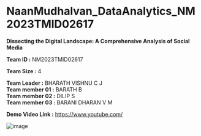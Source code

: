 # NaanMudhalvan_DataAnalytics_NM2023TMID02617


**Dissecting the Digital Landscape: A Comprehensive Analysis of Social Media**

**Team ID :** NM2023TMID02617

**Team Size :** 4

**Team Leader    :** BHARATH VISHNU C J<br>
**Team member 01 :** BARATH B<br>
**Team member 02 :** DILIP S<br>
**Team member 03 :** BARANI DHARAN V M<br>


**Demo Video Link :** https://www.youtube.com/

![image](https://github.com/cjbharath/NaanMudhalvan_DataAnalytics_NM2023TMID02617/assets/98733219/e8c13462-8cda-4050-9c1d-0bf824cb1757)

